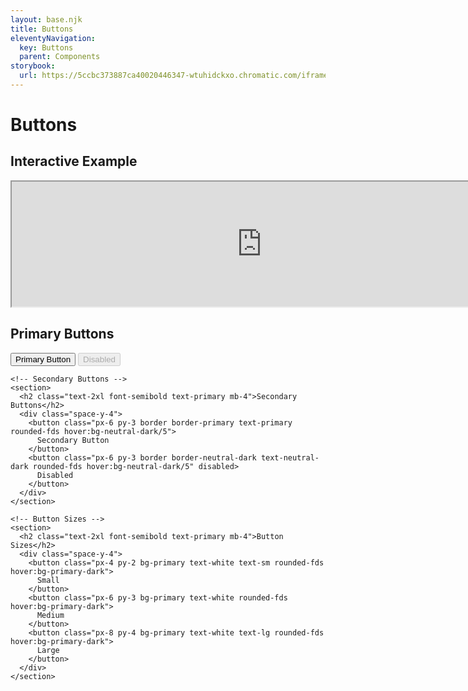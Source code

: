 ```yaml
---
layout: base.njk
title: Buttons
eleventyNavigation:
  key: Buttons
  parent: Components
storybook:
  url: https://5ccbc373887ca40020446347-wtuhidckxo.chromatic.com/iframe.html?id=button--primary&viewMode=story
---
```


<div class="max-w-7xl mx-auto px-4 sm:px-6 lg:px-8 py-12">
  <h1 class="text-3xl font-bold text-primary mb-8">Buttons</h1>
  
  <!-- Storybook Example -->
  <section class="mb-12">
    <h2 class="text-2xl font-semibold text-primary mb-4">Interactive Example</h2>
    <div class="w-full bg-white rounded-fds shadow-sm p-4">
       <iframe
  src="https://5ccbc373887ca40020446347-wtuhidckxo.chromatic.com/iframe.html?id=shadowboxcta--default&viewMode=story&shortcuts=false&singleStory=true"
  width="800"
  height="200"
></iframe>
    </div>
  </section>
  
  <div class="space-y-12">
    <!-- Primary Buttons -->
    <section>
      <h2 class="text-2xl font-semibold text-primary mb-4">Primary Buttons</h2>
      <div class="space-y-4">
        <button class="px-6 py-3 bg-primary text-white rounded-fds hover:bg-primary-dark">
          Primary Button
        </button>
        <button class="px-6 py-3 bg-primary text-white rounded-fds hover:bg-primary-dark" disabled>
          Disabled
        </button>
      </div>
    </section>

    <!-- Secondary Buttons -->
    <section>
      <h2 class="text-2xl font-semibold text-primary mb-4">Secondary Buttons</h2>
      <div class="space-y-4">
        <button class="px-6 py-3 border border-primary text-primary rounded-fds hover:bg-neutral-dark/5">
          Secondary Button
        </button>
        <button class="px-6 py-3 border border-neutral-dark text-neutral-dark rounded-fds hover:bg-neutral-dark/5" disabled>
          Disabled
        </button>
      </div>
    </section>

    <!-- Button Sizes -->
    <section>
      <h2 class="text-2xl font-semibold text-primary mb-4">Button Sizes</h2>
      <div class="space-y-4">
        <button class="px-4 py-2 bg-primary text-white text-sm rounded-fds hover:bg-primary-dark">
          Small
        </button>
        <button class="px-6 py-3 bg-primary text-white rounded-fds hover:bg-primary-dark">
          Medium
        </button>
        <button class="px-8 py-4 bg-primary text-white text-lg rounded-fds hover:bg-primary-dark">
          Large
        </button>
      </div>
    </section>
  </div>
</div>
